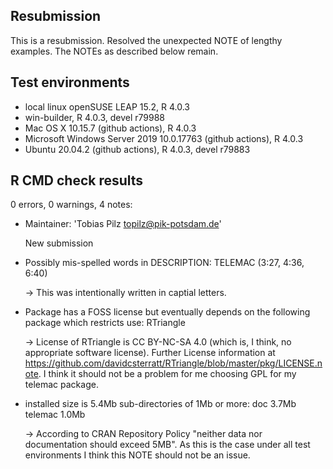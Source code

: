 ## Resubmission
This is a resubmission. Resolved the unexpected NOTE of lengthy examples. The NOTEs as described below remain.

## Test environments
* local linux openSUSE LEAP 15.2, R 4.0.3
* win-builder, R 4.0.3, devel r79988
* Mac OS X 10.15.7 (github actions), R 4.0.3
* Microsoft Windows Server 2019 10.0.17763 (github actions), R 4.0.3
* Ubuntu 20.04.2 (github actions), R 4.0.3, devel r79883

## R CMD check results
0 errors, 0 warnings, 4 notes:

* Maintainer: 'Tobias Pilz <topilz@pik-potsdam.de>'

  New submission

* Possibly mis-spelled words in DESCRIPTION:
   TELEMAC (3:27, 4:36, 6:40)
   
   -> This was intentionally written in captial letters.

* Package has a FOSS license but eventually depends on the following package which restricts use: RTriangle

  -> License of RTriangle is CC BY-NC-SA 4.0 (which is, I think, no appropriate software license). Further License information at https://github.com/davidcsterratt/RTriangle/blob/master/pkg/LICENSE.note. I think it should not be a problem for me choosing GPL for my telemac package.

* installed size is  5.4Mb
    sub-directories of 1Mb or more:
      doc       3.7Mb
      telemac   1.0Mb
      
  -> According to CRAN Repository Policy "neither data nor documentation should exceed 5MB". As this is the case under all test environments I think this NOTE should not be an issue.
